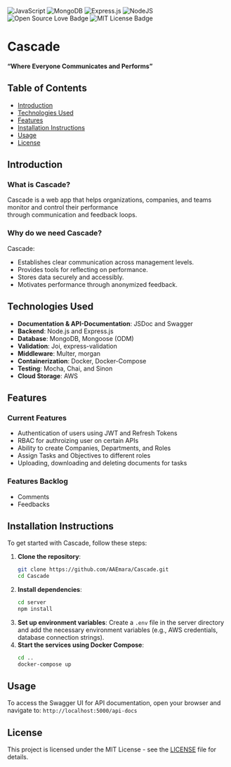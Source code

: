![JavaScript](https://img.shields.io/badge/JavaScript-F7DF1E?logo=javascript&logoColor=000) ![MongoDB](https://img.shields.io/badge/MongoDB-%234ea94b.svg?logo=mongodb&logoColor=white) ![Express.js](https://img.shields.io/badge/Express.js-%23404d59.svg?logo=express&logoColor=%2361DAFB) ![NodeJS](https://img.shields.io/badge/Node.js-6DA55F?logo=node.js&logoColor=white) ![Open Source Love Badge](https://badges.frapsoft.com/os/v1/open-source.svg?v=103) ![MIT License Badge](https://img.shields.io/badge/license-MIT-green)
# Cascade

**“Where Everyone Communicates and Performs”**
## Table of Contents
- [Introduction](#introduction)
- [Technologies Used](#technologies-used)
- [Features](#features)
- [Installation Instructions](#installation-instructions)
- [Usage](#usage)
- [License](#license)

## Introduction
### What is Cascade?
Cascade is a web app that helps organizations, companies, and teams monitor and control their performance  
through communication and feedback loops.

### Why do we need Cascade?
Cascade:
- Establishes clear communication across management levels.
- Provides tools for reflecting on performance.
- Stores data securely and accessibly.
- Motivates performance through anonymized feedback.

## Technologies Used
  - **Documentation & API-Documentation**: JSDoc and Swagger
  - **Backend**: Node.js and Express.js
  - **Database**: MongoDB, Mongoose (ODM)
  - **Validation**: Joi, express-validation
  - **Middleware**: Multer, morgan
  - **Containerization**: Docker, Docker-Compose
  - **Testing**: Mocha, Chai, and Sinon
  - **Cloud Storage**: AWS

## Features
### Current Features
- Authentication of users using JWT and Refresh Tokens
- RBAC for authroizing user on certain APIs
- Ability to create Companies, Departments, and Roles
- Assign Tasks and Objectives to different roles
- Uploading, downloading and deleting documents for tasks

### Features Backlog
- Comments
- Feedbacks

## Installation Instructions
To get started with Cascade, follow these steps:

1. **Clone the repository**:
   ```bash
   git clone https://github.com/AAEmara/Cascade.git
   cd Cascade
   ```
2. **Install dependencies**:
   ```bash
   cd server
   npm install
   ```
3. **Set up environment variables**: Create a `.env` file in the server directory and add the necessary environment variables (e.g., AWS credentials, database connection strings).
4. **Start the services using Docker Compose**:
   ```bash
   cd ..
   docker-compose up
   ```
## Usage
To access the Swagger UI for API documentation, open your browser and navigate to:
`http://localhost:5000/api-docs`


## License

This project is licensed under the MIT License - see the [LICENSE](LICENSE) file for details.

